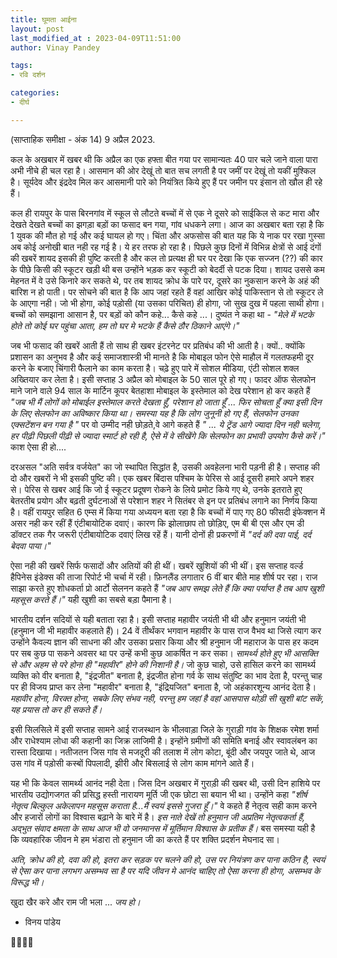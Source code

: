 ```yaml
---
title: घूमता आईना
layout: post
last_modified_at : 2023-04-09T11:51:00
author: Vinay Pandey

tags:
- रवि दर्शन

categories:
- दीर्घ

---
```


(साप्ताहिक समीक्षा - अंक 14)
9 अप्रैल 2023.

कल के अखबार में खबर थी कि अप्रैल का एक हफ्ता बीत गया पर सामान्यतः 40 पार चले जाने वाला पारा अभी नीचे ही चल रहा है। आसमान की ओर देखूं तो बात सच लगती है पर जमीं पर देखूं तो यकीं मुश्किल है। सूर्यदेव और इंद्रदेव मिल कर आसमानी पारे को नियंत्रित किये हुए हैं पर जमीन पर इंसान तो खौल ही रहे हैं। 

कल ही रायपुर के पास बिरनगांव में स्कूल से लौटते बच्चों में से एक ने दूसरे को साईकिल से कट मारा और देखते देखते बच्चों का झगड़ा बड़ों का फसाद बन गया, गांव धधकने लगा। आज का अखबार बता रहा है कि 1 युवक की मौत हो गई और कई घायल हो गए। चिंता और अफसोस की बात यह कि ये नाक पर रखा गुस्सा अब कोई अनोखी बात नही रह गई है। ये हर तरफ हो रहा है। पिछले कुछ दिनों में विभिन्न क्षेत्रों से आई दंगों की खबरें शायद इसकी ही पुष्टि करती है और कल तो प्रत्यक्ष ही घर पर देखा कि एक सज्जन (??) की कार के पीछे किसी की स्कूटर खड़ी थी बस उन्होंने भड़क कर स्कूटी को बेदर्दी से पटक दिया। शायद उससे कम मेहनत में वे उसे किनारे कर सकते थे, पर तब शायद  क्रोध के पारे पर, दूसरे का नुकसान करने के अहं की बारिश न हो पाती। पर सोचने की बात है कि आप जहां रहते हैं वहां आखिर कोई पाकिस्तान से तो स्कूटर ले के आएगा नही। जो भी होगा, कोई पड़ोसी (या उसका परिचित) ही होगा, जो सुख दुख में पहला साथी होगा। बच्चों को समझाना आसान है, पर बड़ों को कौन कहे... कैसे कहे ...। दुष्यंत ने कहा था -
_"मेले में भटके होते तो कोई घर पहुंचा आता,_
_हम तो घर मे भटके हैं कैसे ठौर ठिकाने आएंगे।"_

जब भी फसाद की खबरें आती हैं तो साथ ही खबर इंटरनेट पर प्रतिबंध की भी आती है। क्यों.. क्योंकि प्रशासन का अनुभव है और कई समाजशास्त्री भी मानते है कि मोबाइल फोन ऐसे माहौल में गलतफहमी दूर करने के बजाए चिंगारी फैलाने का काम करता है। चढ़े हुए पारे में सोशल मीडिया, एंटी सोशल शक्ल अख्तियार कर लेता है। इसी सप्ताह 3 अप्रैल को मोबाइल के 50 साल पूरे हो गए। फादर ऑफ सेलफोन माने जाने वाले 94 साल के मार्टिन कूपर बेतहाशा मोबाइल के इस्तेमाल को देख परेशान हो कर कहते हैं _"जब भी मैं लोगों को मोबाईल इस्तेमाल करते देखता हूँ, परेशान हो जाता हूँ ... फिर सोचता हूँ क्या इसी दिन के लिए सेलफोन का अविष्कार किया था। समस्या यह है कि लोग जुनूनी हो गए हैं, सेलफोन उनका एक्सटेंशन बन गया है "_  पर वो उम्मीद नही छोड़ते,वे आगे कहते हैं _" ... ये ट्रेंड आगे ज्यादा दिन नही चलेगा, हर पीढ़ी पिछली पीढ़ी से ज्यादा स्मार्ट हो रही है, ऐसे में वे सीखेंगे कि सेलफोन का प्रभावी उपयोग कैसे करें।"_ काश ऐसा ही हो.... 

दरअसल "अति सर्वत्र वर्जयेत" का जो स्थापित सिद्धांत है, उसकी अवहेलना भारी पड़नी ही है। सप्ताह की दो और खबरों ने भी इसकी पुष्टि की। एक खबर बिंदास पश्चिम के पेरिस से आई दूसरी हमारे अपने शहर से। पेरिस से खबर आई कि जो ई स्कूटर प्रदूषण रोकने के लिये प्रमोट किये गए थे, उनके इतराते हुए बेतरतीब प्रयोग और बढ़ती दुर्घटनाओं से परेशान शहर ने सितंबर से इन पर प्रतिबंध लगाने का निर्णय किया है। वहीं रायपुर सहित 6 एम्स में किया गया अध्ययन बता रहा है कि बच्चों में पाए गए 80 फीसदी इंफेक्शन में असर नही कर रहीं हैं एंटीबायोटिक दवाएं। कारण कि झोलाछाप तो छोड़िए, एम बी बी एस और एम डी डॉक्टर तक गैर जरूरी एंटीबायोटिक दवाएं लिख रहें हैं। यानी दोनों ही प्रकरणों में _"दर्द की दवा पाई, दर्द बेदवा पाया।"_ 

ऐसा नही की खबरें सिर्फ फसादों और अतियों की ही थीं। खबरें खुशियों की भी थीं। इस सप्ताह वर्ल्ड हैपिनेस इंडेक्स की ताजा रिपोर्ट भी चर्चा में रही। फ़िनलैंड लगातार 6 वीं बार बीते माह शीर्ष पर रहा। राज साझा करते हुए शोधकर्ता प्रो आर्टो सेलनन कहते हैं _"जब आप समझ लेते हैं कि क्या पर्याप्त है तब आप खुशी महसूस करते हैं।"_  यही खुशी का सबसे बड़ा पैमाना है। 

भारतीय दर्शन सदियों से यही बताता रहा है। इसी सप्ताह महावीर जयंती भी थी और हनुमान जयंती भी (हनुमान जी भी महावीर कहलाते हैं)। 24 वें तीर्थंकर भगवान महावीर के पास राज वैभव था जिसे त्याग कर उन्होंने कैवल्य ज्ञान की साधना की और उसका प्रसार किया और श्री हनुमान जी महाराज के पास हर कदम पर सब कुछ पा सकने अवसर था पर उन्हें कभी कुछ आकर्षित न कर सका। *सामर्थ्य होते हुए भी आसक्ति से और अहम से परे होना ही "महावीर" होने की निशानी है।* जो कुछ चाहो, उसे हासिल करने का सामर्थ्य व्यक्ति को वीर बनाता है, "इंद्रजीत" बनाता है, इंद्रजीत होना गर्व के साथ संतुष्टि का भाव देता है, परन्तु चाह पर ही विजय प्राप्त कर लेना "महावीर" बनाता है, "इंद्रियजित" बनाता है, जो अहंकारशून्य आनंद देता है। *महावीर होना, विरक्त होना, सबके लिए संभव नही, परन्तु हम जहां है वहां आसपास थोड़ी सी खुशी बांट सकें, यह प्रयास तो कर ही सकते हैं।*  

इसी सिलसिले में इसी सप्ताह सामने आई राजस्थान के भीलवाड़ा जिले के गुराड़ी गांव के शिक्षक रमेश शर्मा और राधेश्याम लोधा की कहानी का जिक्र लाजिमी है। इन्होंने ग्रमीणों की समिति बनाई और स्वावलंबन का रास्ता दिखाया। नतीजतन जिस गांव से  मजदूरी की तलाश में लोग कोटा, बूंदी और जयपुर जाते थे, आज उस गांव में पड़ोसी कस्बों पिपलादी, झीरी और बिसलाई से लोग काम मांगने आते हैं। 

यह भी कि केवल सामर्थ्य आनंद नही देता। जिस दिन अखबार में गुराड़ी की खबर थी, उसी दिन हाशिये पर भारतीय उद्योगजगत की प्रसिद्ध हस्ती नारायण मूर्ति जी एक छोटा सा बयान भी था। उन्होंने कहा _"शीर्ष नेतृत्व बिल्कुल अकेलापन महसूस कराता है...मैं स्वयं इससे गुजरा हूँ।"_ वे कहते हैं नेतृत्व सही काम करने और हजारों लोगों का विश्वास बढ़ाने के बारे में है। *इस नाते देखें तो हनुमान जी अप्रतिम नेतृत्वकर्ता हैं, अद्भुत संवाद क्षमता के साथ आज भी वो जनमानस में मूर्तिमान विश्वास के प्रतीक हैं।* बस समस्या यही है कि व्यवहारिक जीवन मे हम भंडारा तो हनुमान जी का करते हैं पर शक्ति प्रदर्शन मेघनाद सा।

*अति, क्रोध की हो, दवा की हो, इतरा कर सड़क पर चलने की हो, उस पर नियंत्रण कर पाना कठिन है, स्वयं से ऐसा कर पाना लगभग असम्भव सा है पर यदि जीवन मे आनंद चाहिए तो ऐसा करना ही होगा, असम्भव के विरूद्ध भी।* 

खुदा खैर करे और राम जी भला ...
*जय हो।*

- विनय पांडेय

🙏🌷🌷🙏
